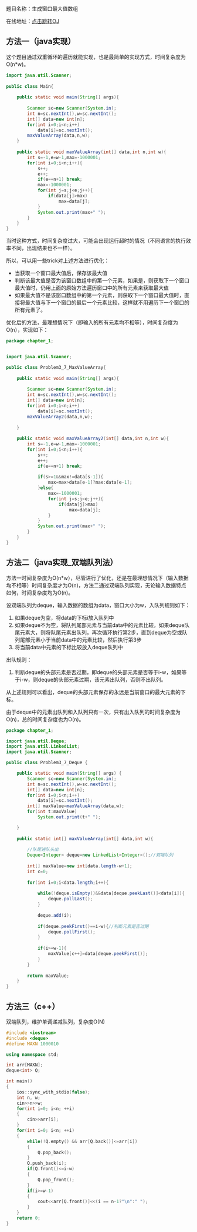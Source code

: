 

题目名称：生成窗口最大值数组

在线地址：[点击跳转OJ](https://www.nowcoder.com/practice/b316c7f9617744b98fa311ae29ac516c?tpId=101&tqId=33083&rp=1&ru=%2Fta%2Fprogrammer-code-interview-guide&qru=%2Fta%2Fprogrammer-code-interview-guide%2Fquestion-ranking&tab=answerKey)



## 方法一（java实现）

这个题目通过双重循环的遍历就能实现，也是最简单的实现方式，时间复杂度为O(n\*w)。

```java
import java.util.Scanner;
 
public class Main{
     
    public static void main(String[] args){
         
        Scanner sc=new Scanner(System.in);
        int n=sc.nextInt(),w=sc.nextInt();
        int[] data=new int[n];
        for(int i=0;i<n;i++)
            data[i]=sc.nextInt();
        maxValueArray(data,n,w);  
    }
     
    public static void maxValueArray(int[] data,int n,int w){
        int s=-1,e=w-1,max=-1000001;
        for(int i=0;i<n;i++){
            s++;
            e++;
            if(e==n+1) break;
            max=-1000001;
            for(int j=s;j<e;j++){
                if(data[j]>max)
                    max=data[j];
            }
            System.out.print(max+" ");   
        }
    }
}
```

当时这种方式，时间复杂度过大，可能会出现运行超时的情况（不同语言的执行效率不同，出现结果也不一样）。

所以，可以用一些trick对上述方法进行优化：

- 当获取一个窗口最大值后，保存该最大值
- 判断该最大值是否为该窗口数组中的第一个元素，如果是，则获取下一个窗口最大值时，仍用上面的原始方法遍历窗口中的所有元素来获取最大值
- 如果最大值不是该窗口数组中的第一个元素，则获取下一个窗口最大值时，直接将最大值与下一个窗口的最后一个元素比较，这样就不用遍历下一个窗口的所有元素了。

优化后的方法，最理想情况下（即输入的所有元素均不相等），时间复杂度为O(n），实现如下：

```java
package chapter_1;


import java.util.Scanner;

public class Problem3_7_MaxValueArray{
	
	public static void main(String[] args){
		
		Scanner sc=new Scanner(System.in);
		int n=sc.nextInt(),w=sc.nextInt();
		int[] data=new int[n];
		for(int i=0;i<n;i++)
			data[i]=sc.nextInt();
		maxValueArray2(data,n,w);
		
	}
	
	public static void maxValueArray2(int[] data,int n,int w){
		int s=-1,e=w-1,max=-1000001;
		for(int i=0;i<n;i++){
			s++;
			e++;
			if(e==n+1) break;
			
			if(s>=1&&max!=data[s-1]){
				max=max>data[e-1]?max:data[e-1];			
			}else{
				max=-1000001;
				for(int j=s;j<e;j++){
					if(data[j]>max)
						max=data[j];
				}		
			}
			System.out.print(max+" ");
		}
	}
}
```



## 方法二（java实现_双端队列法）

方法一时间复杂度为O(n\*w），尽管进行了优化，还是在最理想情况下（输入数据均不相等）时间复杂度才为O(n)，方法二通过双端队列实现，无论输入数据特点如何，时间复杂度均为O(n)。

设双端队列为deque，输入数据的数组为data，窗口大小为w，入队列规则如下：

1. 如果deque为空，将data的下标i放入队列中
2. 如果deque不为空，将队列尾部元素与当前data中的元素比较，如果deque队尾元素大，则将队尾元素出队列，再次循环执行第2步，直到deque为空或队列尾部元素小于当前data中的元素比较，然后执行第3步
3. 将当前data中元素的下标比较放入deque队列中

出队规则：

1. 判断deque的头部元素是否过期，即deque的头部元素是否等于i-w，如果等于i-w，则deque的头部元素过期，该元素出队列，否则不出队列。

从上述规则可以看出，deque的头部元素保存的永远是当前窗口的最大元素的下标。

由于deque中的元素出队列和入队列只有一次，只有出入队列的时间复杂度为O(n)，总的时间复杂度也为O(n)。

```java
package chapter_1;

import java.util.Deque;
import java.util.LinkedList;
import java.util.Scanner;

public class Problem3_7_Deque {

	public static void main(String[] args) {
		Scanner sc=new Scanner(System.in);
		int n=sc.nextInt(),w=sc.nextInt();
		int[] data=new int[n];
		for(int i=0;i<n;i++)
			data[i]=sc.nextInt();
		int[] maxValue=maxValueArray(data,w);
		for(int t:maxValue)
			System.out.print(t+" ");

	}
	
	public static int[] maxValueArray(int[] data,int w){
		
		//队尾进队头出
		Deque<Integer> deque=new LinkedList<Integer>();//双端队列
		
		int[] maxValue=new int[data.length-w+1];
		int c=0;
		
		for(int i=0;i<data.length;i++){
			
			while(!deque.isEmpty()&&data[deque.peekLast()]<data[i]){
				deque.pollLast();
			}
			
			deque.add(i);
			
			if(deque.peekFirst()==i-w){//判断元素是否过期
				deque.pollFirst();
			}
			
			if(i>=w-1){
				maxValue[c++]=data[deque.peekFirst()];
			}
		}
        
		return maxValue;
	}
}
```

## 方法三（c++）

双端队列，维护单调递减队列，复杂度O(N)

```c++
#include <iostream>
#include <deque>
#define MAXN 1000010

using namespace std;

int arr[MAXN];
deque<int> Q;

int main()
{
    ios::sync_with_stdio(false);
    int n, w;
    cin>>n>>w;
    for(int i=0; i<n; ++i)
    {
        cin>>arr[i];
    }
    for(int i=0; i<n; ++i)
    {
        while(!Q.empty() && arr[Q.back()]<=arr[i])
        {
            Q.pop_back();
        }
        Q.push_back(i);
        if(Q.front()<=i-w)
        {
            Q.pop_front();
        }
        if(i>=w-1)
        {
            cout<<arr[Q.front()]<<(i == n-1?"\n":" ");
        }
    }
    return 0;
}
```

